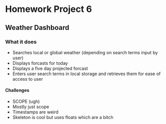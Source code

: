# Homework Project 6
## Weather Dashboard

### What it does
* Searches local or global weather (depending on search terms input by user)
* Displays forcasts for today
* Displays a five day projected forcast
* Enters user search terms in local storage and retrieves them for ease of access to user

#### Challenges
* SCOPE (ugh)
* Mostly just scope
* Timestamps are weird
* Skeleton is cool but uses floats which are a bitch
